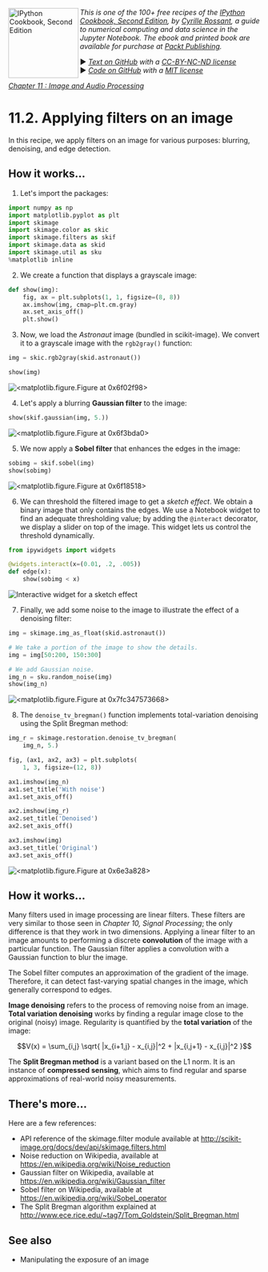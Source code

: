 <a href="https://github.com/ipython-books/cookbook-2nd"><img src="../cover-cookbook-2nd.png" align="left" alt="IPython Cookbook, Second Edition" height="140" /></a> *This is one of the 100+ free recipes of the [IPython Cookbook, Second Edition](https://github.com/ipython-books/cookbook-2nd), by [Cyrille Rossant](http://cyrille.rossant.net), a guide to numerical computing and data science in the Jupyter Notebook. The ebook and printed book are available for purchase at [Packt Publishing](https://www.packtpub.com/big-data-and-business-intelligence/ipython-interactive-computing-and-visualization-cookbook-second-e).*

▶ *[Text on GitHub](https://github.com/ipython-books/cookbook-2nd) with a [CC-BY-NC-ND license](https://creativecommons.org/licenses/by-nc-nd/3.0/us/legalcode)*  
▶ *[Code on GitHub](https://github.com/ipython-books/cookbook-2nd-code) with a [MIT license](https://opensource.org/licenses/MIT)*

[*Chapter 11 : Image and Audio Processing*](./)

# 11.2. Applying filters on an image

In this recipe, we apply filters on an image for various purposes: blurring, denoising, and edge detection.

## How it works...

1. Let's import the packages:

```python
import numpy as np
import matplotlib.pyplot as plt
import skimage
import skimage.color as skic
import skimage.filters as skif
import skimage.data as skid
import skimage.util as sku
%matplotlib inline
```

2. We create a function that displays a grayscale image:

```python
def show(img):
    fig, ax = plt.subplots(1, 1, figsize=(8, 8))
    ax.imshow(img, cmap=plt.cm.gray)
    ax.set_axis_off()
    plt.show()
```

3. Now, we load the *Astronaut* image (bundled in scikit-image). We convert it to a grayscale image with the `rgb2gray()` function:

```python
img = skic.rgb2gray(skid.astronaut())
```

```python
show(img)
```

![<matplotlib.figure.Figure at 0x6f02f98>](02_filters_files/02_filters_9_0.png)

4. Let's apply a blurring **Gaussian filter** to the image:

```python
show(skif.gaussian(img, 5.))
```

![<matplotlib.figure.Figure at 0x6f3bda0>](02_filters_files/02_filters_11_0.png)

5. We now apply a **Sobel filter** that enhances the edges in the image:

```python
sobimg = skif.sobel(img)
show(sobimg)
```

![<matplotlib.figure.Figure at 0x6f18518>](02_filters_files/02_filters_13_0.png)

6. We can threshold the filtered image to get a *sketch effect*. We obtain a binary image that only contains the edges. We use a Notebook widget to find an adequate thresholding value; by adding the `@interact` decorator, we display a slider on top of the image. This widget lets us control the threshold dynamically.

```python
from ipywidgets import widgets

@widgets.interact(x=(0.01, .2, .005))
def edge(x):
    show(sobimg < x)
```

![Interactive widget for a sketch effect](02_filters_files/02_filters_15_0.png)

7. Finally, we add some noise to the image to illustrate the effect of a denoising filter:

```python
img = skimage.img_as_float(skid.astronaut())

# We take a portion of the image to show the details.
img = img[50:200, 150:300]

# We add Gaussian noise.
img_n = sku.random_noise(img)
show(img_n)
```

![<matplotlib.figure.Figure at 0x7fc347573668>](02_filters_files/02_filters_17_0.png)

8. The `denoise_tv_bregman()` function implements total-variation denoising using the Split Bregman method:

```python
img_r = skimage.restoration.denoise_tv_bregman(
    img_n, 5.)

fig, (ax1, ax2, ax3) = plt.subplots(
    1, 3, figsize=(12, 8))

ax1.imshow(img_n)
ax1.set_title('With noise')
ax1.set_axis_off()

ax2.imshow(img_r)
ax2.set_title('Denoised')
ax2.set_axis_off()

ax3.imshow(img)
ax3.set_title('Original')
ax3.set_axis_off()
```

![<matplotlib.figure.Figure at 0x6e3a828>](02_filters_files/02_filters_19_0.png)

## How it works...

Many filters used in image processing are linear filters. These filters are very similar to those seen in *Chapter 10, Signal Processing*; the only difference is that they work in two dimensions. Applying a linear filter to an image amounts to performing a discrete **convolution** of the image with a particular function. The Gaussian filter applies a convolution with a Gaussian function to blur the image.

The Sobel filter computes an approximation of the gradient of the image. Therefore, it can detect fast-varying spatial changes in the image, which generally correspond to edges.

**Image denoising** refers to the process of removing noise from an image. **Total variation denoising** works by finding a regular image close to the original (noisy) image. Regularity is quantified by the **total variation** of the image:

$$V(x) = \sum_{i,j} \sqrt{ |x_{i+1,j} - x_{i,j}|^2 + |x_{i,j+1} - x_{i,j}|^2 }$$

The **Split Bregman method** is a variant based on the L1 norm. It is an instance of **compressed sensing**, which aims to find regular and sparse approximations of real-world noisy measurements.

## There's more...

Here are a few references:

* API reference of the skimage.filter module available at http://scikit-image.org/docs/dev/api/skimage.filters.html
* Noise reduction on Wikipedia, available at https://en.wikipedia.org/wiki/Noise_reduction
* Gaussian filter on Wikipedia, available at https://en.wikipedia.org/wiki/Gaussian_filter
* Sobel filter on Wikipedia, available at https://en.wikipedia.org/wiki/Sobel_operator
* The Split Bregman algorithm explained at http://www.ece.rice.edu/~tag7/Tom_Goldstein/Split_Bregman.html

## See also

* Manipulating the exposure of an image
